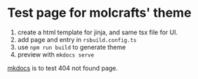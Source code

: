 # Test page for molcrafts' theme

1. create a html template for jinja, and same tsx file for UI.
2. add page and entry in `rsbuild.config.ts`
3. use `npm run build` to generate theme
4. preview with `mkdocs serve`

[mkdocs](./unknown.md) is to test 404 not found page.
